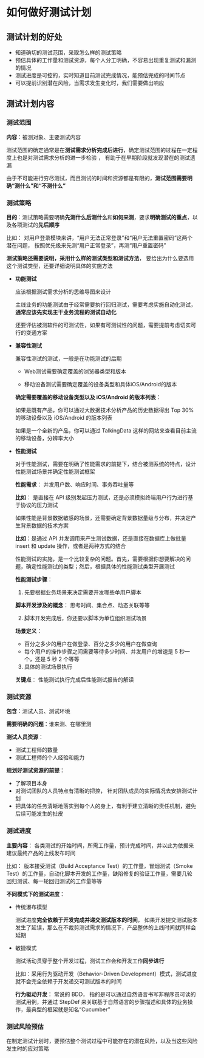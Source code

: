 # 如何做好测试计划

## 测试计划的好处

- 知道确切的测试范围，采取怎么样的测试策略
- 预估具体的工作量和测试资源，每个人分工明确，不容易出现重复测试和漏测的情况
- 测试进度是可控的，实时知道目前测试完成情况，能预估完成的时间节点
- 可以提前识别潜在风险，当需求发生变化时，我们需要做出响应

## 测试计划内容

### 测试范围

 **内容**：被测对象、主要测试内容

 测试范围的确定通常是在**测试需求分析完成后进行**，确定测试范围的过程在一定程度上也是对测试需求分析的进一步检验 ， 有助于在早期阶段就发现潜在的测试遗漏 

 由于不可能进行穷尽测试，而且测试的时间和资源都是有限的，**测试范围需要明确“测什么”和“不测什么”**

### 测试策略

**目的**：测试策略需要明确**先测什么后测什么**和**如何来测**，要求**明确测试的重点**，以及各项测试的**先后顺序**

比如： 对用户登录模块来讲，“用户无法正常登录”和“用户无法重置密码”这两个潜在问题， 按照优先级来先测“用户正常登录”，再测“用户重置密码” 

 **测试策略还需要说明，采用什么样的测试类型和测试方法**， 要给出为什么要选用这个测试类型，还要详细说明具体的实施方法

+ **功能测试**

  应该根据测试需求分析的思维导图来设计

  主线业务的功能测试由于经常需要执行回归测试，需要考虑实施自动化测试， **通常应该先实现主干业务流程的测试自动化**  

   还要评估被测软件的可测试性，如果有可测试性的问题，需要提前考虑切实可行的变通方案 

+ **兼容性测试**

   兼容性测试的测试，一般是在功能测试的后期

  + Web测试需要确定覆盖的浏览器类型和版本

  + 移动设备测试需要确定覆盖的设备类型和具体iOS/Android的版本 

  **确定需要覆盖的移动设备类型以及 iOS/Android 的版本列表**：

  如果是既有产品，你可以通过大数据技术分析产品的历史数据得出 Top 30% 的移动设备以及 iOS/Android 的版本列表 

  如果是一个全新的产品，你可以通过 TalkingData 这样的网站来查看目前主流的移动设备，分辨率大小 

+ **性能测试**

   对于性能测试，需要在明确了性能需求的前提下，结合被测系统的特点，设计性能测试场景并确定性能测试框架 
  
  **性能需求**： 并发用户数、响应时间、事务吞吐量等 
  
  **比如**： 是直接在 API 级别发起压力测试，还是必须模拟终端用户行为进行基于协议的压力测试 
  
  如果性能是背景数据敏感的场景，还需要确定背景数据量级与分布，并决定产生背景数据的技术方案
  
   **比如**：是通过 API 并发调用来产生测试数据，还是直接在数据库上做批量 insert 和 update 操作，或者是两种方式的结合 
  
  性能测试的实施，是一个比较复杂的问题。首先，需要根据你想要解决的问题，确定性能测试的类型；然后，根据具体的性能测试类型开展测试
  
  **性能测试步骤**：
  
  1.  先要根据业务场景来决定需要开发哪些单用户脚本
  
     **脚本开发涉及的概念**： 思考时间、集合点、动态关联等等 
  
  2.  脚本开发完成后，你还要以脚本为单位组织测试场景 
  
     **场景定义**：
  
     + 百分之多少的用户在做登录、百分之多少的用户在做查询 
     +  每个用户的操作步骤之间需要等待多少时间、并发用户的增速是 5 秒一个，还是 5 秒 2 个等等 
  
  3.  具体的测试场景执行 
  
    **关键点**： 性能测试执行完成后性能测试报告的解读

### 测试资源

**包含**：测试人员、测试环境

**需要明确的问题**：谁来测、在哪里测

**测试人员资源**：

+  测试工程师的数量 
+  测试工程师的个人经验和能力

**规划好测试资源的前提**：

+  了解项目本身 
+  对测试团队的人员特点有清晰的把控， 针对团队成员的实际情况去安排测试计划 
+  把具体的任务清晰地落实到每个人的身上，有利于建立清晰的责任机制，避免后续可能发生的扯皮 

### 测试进度

**主要内容**： 各类测试的开始时间，所需工作量，预计完成时间，并以此为依据来建议最终产品的上线发布时间

比如： 版本接受测试（Build Acceptance Test）的工作量，冒烟测试（Smoke Test）的工作量，自动化脚本开发的工作量，缺陷修复的验证工作量，需要几轮回归测试、每一轮回归测试的工作量等等 

**不同模式下的测试进度**：

+ 传统瀑布模型

   测试进度**完全依赖于开发完成并递交测试版本的时间**， 如果开发提交测试版本发生了延误，那么在不裁剪测试需求的情况下，产品整体的上线时间就同样会延期 

+ 敏捷模式

   测试活动贯穿于整个开发过程，测试工作会和开发工作**同步进行** 

   比如：采用行为驱动开发（Behavior-Driven Development）模式，测试进度就不会完全依赖于开发递交可测试版本的时间 

  **行为驱动开发**： 常说的 BDD， 指的是可以通过自然语言书写非程序员可读的测试用例，并通过 StepDef 来关联基于自然语言的步骤描述和具体的业务操作，最典型的框架就是知名“Cucumber” 

### 测试风险预估

 在制定测试计划时，要预估整个测试过程中可能存在的潜在风险，以及当这些风险发生时的应对策略

